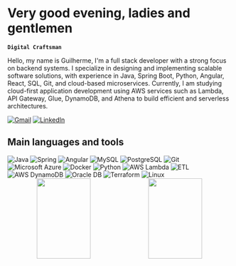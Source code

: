<readmator source-language="EN" translate-language="PT,ES,FR"></readmator>

<h1 rm-translate>Very good evening, ladies and gentlemen </h1>

**`Digital Craftsman`**

<p rm-translate>
Hello, my name is Guilherme, I'm a full stack developer with a strong focus on backend systems. I specialize in designing and implementing scalable software solutions, with experience in Java, Spring Boot, Python, Angular, React, SQL, Git, and cloud-based microservices. Currently, I am studying cloud-first application development using AWS services such as Lambda, API Gateway, Glue, DynamoDB, and Athena to build efficient and serverless architectures.
</p>

<div align="left">
  <a href = "mailto:guilhermeldcosta@gmail.com"><img src="https://img.shields.io/badge/-Gmail-%23333?style=for-the-badge&logo=gmail&logoColor=white" target="_blank" title="Gmail" alt="Gmail" ></a>
  <a href="https://www.linkedin.com/in/guilhermeldcosta/" target="_blank"><img src="https://custom-icon-badges.demolab.com/badge/LinkedIn-0A66C2?logo=linkedin-white&logoColor=fff&style=for-the-badge" target="_blank" title="LinkedIn" alt="LinkedIn" ></a>
</div>

<h2 rm-translate>Main languages and tools</h2>

<div align="left">
  <img src="https://img.shields.io/badge/Java-%23ED8B00.svg?logo=openjdk&logoColor=white&style=for-the-badge" alt="Java" title="Java">
  <img src="https://img.shields.io/badge/Spring-%236DB33F.svg?logo=spring&logoColor=white&style=for-the-badge" alt="Spring" title="Spring">
  <img src="https://img.shields.io/badge/Angular-DD0031?logo=angular&logoColor=white&style=for-the-badge" alt="Angular" title="Angular">
  <img src="https://img.shields.io/badge/MySQL-%2300f.svg?logo=mysql&logoColor=white&style=for-the-badge" alt="MySQL" title="MySQL">
  <img src="https://img.shields.io/badge/PostgreSQL-%23316192.svg?logo=postgresql&logoColor=white&style=for-the-badge" alt="PostgreSQL" title="PostgreSQL">
  <img src="https://img.shields.io/badge/Git-%23F05033.svg?logo=git&logoColor=white&style=for-the-badge" alt="Git" title="Git">
  <img src="https://custom-icon-badges.demolab.com/badge/Microsoft%20Azure-0089D6?logo=msazure&logoColor=white&style=for-the-badge" alt="Microsoft Azure" title="Microsoft Azure">
  <img src="https://img.shields.io/badge/Docker-%230db7ed.svg?logo=docker&logoColor=white&style=for-the-badge" alt="Docker" title="Docker">
  <img src="https://img.shields.io/badge/Python-%233776AB.svg?logo=python&logoColor=white&style=for-the-badge" alt="Python" title="Python">
  <img src="https://custom-icon-badges.demolab.com/badge/AWS%20Lambda-%23FF9900.svg?logo=aws-lambda&logoColor=white&style=for-the-badge" alt="AWS Lambda" title="AWS Lambda">
  <img src="https://custom-icon-badges.demolab.com/badge/ETL-9370DB?logo=etl-logo&logoColor=fff&style=for-the-badge" alt="ETL" title="ETL">
  <img src="https://img.shields.io/badge/AWS%20DynamoDB-%230072C6.svg?logo=amazondynamodb&logoColor=white&style=for-the-badge" alt="AWS DynamoDB" title="AWS DynamoDB">
  <img src="https://custom-icon-badges.demolab.com/badge/Oracle-F80000?logo=oracle&logoColor=fff&style=for-the-badge" alt="Oracle DB" title="Oracle DB">
  <img src="https://img.shields.io/badge/Terraform-844FBA?logo=terraform&logoColor=fff&style=for-the-badge" alt="Terraform" title="Terraform">
  <img src="https://img.shields.io/badge/Linux-23ED8B00?logo=linux&logoColor=white&style=for-the-badge" alt="Linux" title="Linux">
</div>

<div style="display:block" align="center">
  <picture>
    <img width="49%" height="180em" src="https://github-readme-stats.vercel.app/api?username=guilhermelcosta&theme=onedark&count_private=true">
  </picture>
  <picture>
    <img width="49%" height="180em" src="https://github-readme-stats.vercel.app/api/top-langs/?username=guilhermelcosta&layout=compact&theme=onedark">
  </picture>
</div>
